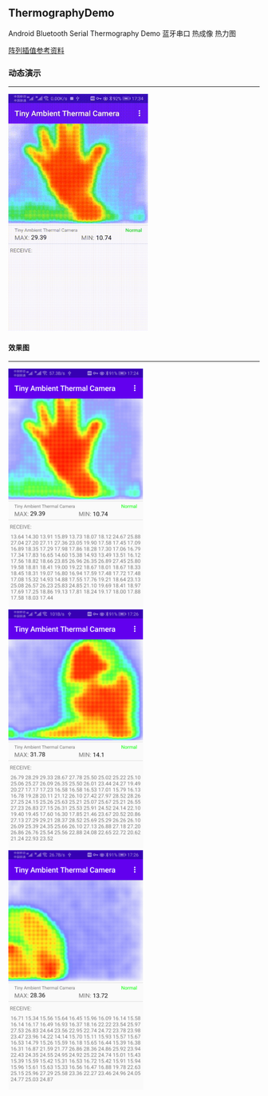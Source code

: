 ## ThermographyDemo
Android Bluetooth Serial Thermography Demo 蓝牙串口 热成像 热力图

[阵列插值参考资料](ref.md)
### 动态演示
---
<img src="arts/screen_record.gif" width="280" height="475" />

#### 效果图
---

<img src="arts/device-2020-05-01-172503.png" width="270" height="480"/> <img src="arts/device-2020-05-01-172636.png" width="270" height="480"/> <img src="arts/device-2020-05-01-172655.png" width="270" height="480"/>

